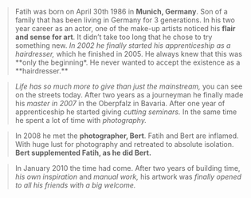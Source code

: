 > Fatih was born on April 30th 1986 in **Munich, Germany**.
> Son of a family that has been living in Germany for 3 generations.
> In his two year career as an actor, one of the make-up
> artists noticed his **flair and sense for art**. It
> didn’t take too long that he chose to try something new.
> _In 2002 he finally started his apprenticeship as a hairdresser,_
> which he finished in 2005.
> He always knew that this was **only the beginning\*.
> He never wanted to accept the existence as a **hairdresser.\*\*

> _Life has so much more to give than just the mainstream,_
> you can see on the streets today.
> After two years as a journeyman he finally made his
> _master in 2007_ in the Oberpfalz in Bavaria.
> After one year of apprenticeship he started giving
> _cutting seminars._ In the same time he spent
> a lot of time with _photography._

> In 2008 he met the **photographer, Bert**. Fatih
> and Bert are inflamed. With huge lust for photography
> and retreated to absolute isolation.
> **Bert supplemented Fatih, as he did Bert.**

> In January 2010 the time had come. After two years of
> building time, _his own inspiration_ and
> _manual work,_ his artwork was
> _finally opened to all his friends with a big welcome._
